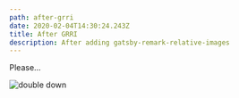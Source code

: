 ```yaml
---
path: after-grri
date: 2020-02-04T14:30:24.243Z
title: After GRRI
description: After adding gatsby-remark-relative-images
---
```

Please...

![double down](assets/double-down.png "Double Down")
